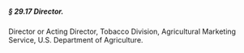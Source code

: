 ##### § 29.17 Director. #####

Director or Acting Director, Tobacco Division, Agricultural Marketing Service, U.S. Department of Agriculture.